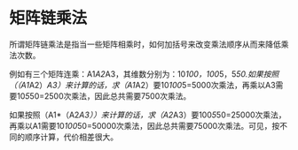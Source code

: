 # 矩阵链乘法

所谓矩阵链乘法是指当一些矩阵相乘时，如何加括号来改变乘法顺序从而来降低乘法次数。

例如有三个矩阵连乘：A1*A2*A3，其维数分别为：10*100，100*5，5*50.如果按照（（A1*A2）*A3）来计算的话，求（A1*A2）要10*100*5=5000次乘法，再乘以A3需要10*5*50=2500次乘法，因此总共需要7500次乘法。

如果按照（A1*（A2*A3））来计算的话，求（A2*A3）要100*5*50=25000次乘法，再乘以A1需要10*100*50=50000次乘法，因此总共需要75000次乘法。可见，按不同的顺序计算，代价相差很大。
